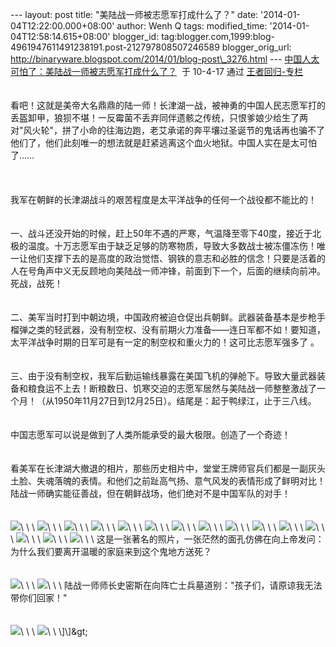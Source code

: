 --- layout: post title: "美陆战一师被志愿军打成什么了？" date:
'2014-01-04T12:22:00.000+08:00' author: Wenh Q tags: modified\_time:
'2014-01-04T12:58:14.615+08:00' blogger\_id:
tag:blogger.com,1999:blog-4961947611491238191.post-212797808507246589
blogger\_orig\_url:
http://binaryware.blogspot.com/2014/01/blog-post\_3276.html ---
[中国人太可怕了：美陆战一师被志愿军打成什么了？](http://blog.china.com/u/060604/863/201004/6193877.html)  于
10-4-17 通过 [王者回归-专栏](http://blog.china.com/u/060604/863/)\
\
\
看吧！这就是美帝大名鼎鼎的陆一师！长津湖一战，被神勇的中国人民志愿军打的丢盔卸甲，狼狈不堪！一反霉菌不丢弃同伴遗骸之传统，只恨爹娘少给生了两对"风火轮"，拼了小命的往海边跑，老艾承诺的奔平壤过圣诞节的鬼话再也骗不了他们了，他们此刻唯一的想法就是赶紧逃离这个血火地狱。中国人实在是太可怕了……\
\
\
\
我军在朝鲜的长津湖战斗的艰苦程度是太平洋战争的任何一个战役都不能比的！\
\
\
一、战斗还没开始的时候，赶上50年不遇的严寒，气温降至零下40度，接近于北极的温度。十万志愿军由于缺乏足够的防寒物质，导致大多数战士被冻僵冻伤！唯一让他们支撑下去的是高度的政治觉悟、钢铁的意志和必胜的信念！只要是活着的人在号角声中义无反顾地向美陆战一师冲锋，前面到下一个，后面的继续向前冲。死战，战死！\
\
\
二、美军当时打到中朝边境，中国政府被迫仓促出兵朝鲜。武器装备基本是步枪手榴弹之类的轻武器，没有制空权、没有前期火力准备——连日军都不如！要知道，太平洋战争时期的日军可是有一定的制空权和重火力的！这可比志愿军强多了
。\
\
\
三、由于没有制空权，我军后勤运输线暴露在美国飞机的弹舱下。导致大量武器装备和粮食运不上去！断粮数日、饥寒交迫的志愿军居然与美陆战一师整整激战了一个月！（从1950年11月27日到12月25日）。结尾是：起于鸭绿江，止于三八线。\
\
\
中国志愿军可以说是做到了人类所能承受的最大极限。创造了一个奇迹！\
\
\
看美军在长津湖大撤退的相片，那些历史相片中，堂堂王牌师官兵们都是一副灰头土脸、失魂落魄的表情。和他们之前趾高气扬、意气风发的表情形成了鲜明对比！陆战一师确实能征善战，但在朝鲜战场，他们绝对不是中国军队的对手！\
\
\
![](https://images-blogger-opensocial.googleusercontent.com/gadgets/proxy?url=http%3A%2F%2Fimage.club.china.com%2Ftwhb%2F1011%2F2010%2F4%2F17%2F1271501169124.jpg&container=blogger&gadget=a&rewriteMime=image%2F*)\
\
\
![](https://images-blogger-opensocial.googleusercontent.com/gadgets/proxy?url=http%3A%2F%2Fimage.club.china.com%2Ftwhb%2F1011%2F2010%2F4%2F17%2F1271501193370.jpg&container=blogger&gadget=a&rewriteMime=image%2F*)\
\
\
![](https://images-blogger-opensocial.googleusercontent.com/gadgets/proxy?url=http%3A%2F%2Fimage.club.china.com%2Ftwhb%2F1011%2F2010%2F4%2F17%2F1271501239028.jpg&container=blogger&gadget=a&rewriteMime=image%2F*)\
\
\
![](https://images-blogger-opensocial.googleusercontent.com/gadgets/proxy?url=http%3A%2F%2Fimage.club.china.com%2Ftwhb%2F1011%2F2010%2F4%2F17%2F1271501293349.jpg&container=blogger&gadget=a&rewriteMime=image%2F*)\
\
\
![](https://images-blogger-opensocial.googleusercontent.com/gadgets/proxy?url=http%3A%2F%2Fimage.club.china.com%2Ftwhb%2F1011%2F2010%2F4%2F17%2F1271501334935.jpg&container=blogger&gadget=a&rewriteMime=image%2F*)\
\
\
![](https://images-blogger-opensocial.googleusercontent.com/gadgets/proxy?url=http%3A%2F%2Fimage.club.china.com%2Ftwhb%2F1011%2F2010%2F4%2F17%2F1271501362062.jpg&container=blogger&gadget=a&rewriteMime=image%2F*)\
\
\
![](https://images-blogger-opensocial.googleusercontent.com/gadgets/proxy?url=http%3A%2F%2Fimage.club.china.com%2Ftwhb%2F1011%2F2010%2F4%2F17%2F1271501438169.jpg&container=blogger&gadget=a&rewriteMime=image%2F*)\
\
\
![](https://images-blogger-opensocial.googleusercontent.com/gadgets/proxy?url=http%3A%2F%2Fimage.club.china.com%2Ftwhb%2F1011%2F2010%2F4%2F17%2F1271501470487.jpg&container=blogger&gadget=a&rewriteMime=image%2F*)\
\
\
![](https://images-blogger-opensocial.googleusercontent.com/gadgets/proxy?url=http%3A%2F%2Fimage.club.china.com%2Ftwhb%2F1011%2F2010%2F4%2F17%2F1271501501686.jpg&container=blogger&gadget=a&rewriteMime=image%2F*)\
\
\
![](https://images-blogger-opensocial.googleusercontent.com/gadgets/proxy?url=http%3A%2F%2Fimage.club.china.com%2Ftwhb%2F1011%2F2010%2F4%2F17%2F1271501522842.jpg&container=blogger&gadget=a&rewriteMime=image%2F*)\
\
\
![](https://images-blogger-opensocial.googleusercontent.com/gadgets/proxy?url=http%3A%2F%2Fimage.club.china.com%2Ftwhb%2F1011%2F2010%2F4%2F17%2F1271501572438.jpg&container=blogger&gadget=a&rewriteMime=image%2F*)\
\
\
![](https://images-blogger-opensocial.googleusercontent.com/gadgets/proxy?url=http%3A%2F%2Fimage.club.china.com%2Ftwhb%2F1011%2F2010%2F4%2F17%2F1271501610156.jpg&container=blogger&gadget=a&rewriteMime=image%2F*)\
\
\
![](https://images-blogger-opensocial.googleusercontent.com/gadgets/proxy?url=http%3A%2F%2Fimage.club.china.com%2Ftwhb%2F1011%2F2010%2F4%2F17%2F1271501627818.jpg&container=blogger&gadget=a&rewriteMime=image%2F*)\
\
\
![](https://images-blogger-opensocial.googleusercontent.com/gadgets/proxy?url=http%3A%2F%2Fimage.club.china.com%2Ftwhb%2F1011%2F2010%2F4%2F17%2F1271501677666.jpg&container=blogger&gadget=a&rewriteMime=image%2F*)\
\
\
![](https://images-blogger-opensocial.googleusercontent.com/gadgets/proxy?url=http%3A%2F%2Fimage.club.china.com%2Ftwhb%2F1011%2F2010%2F4%2F17%2F1271501711694.jpg&container=blogger&gadget=a&rewriteMime=image%2F*)\
\
\
这是一张著名的照片，一张茫然的面孔仿佛在向上帝发问：为什么我们要离开温暖的家庭来到这个鬼地方送死？\
\
\
![](https://images-blogger-opensocial.googleusercontent.com/gadgets/proxy?url=http%3A%2F%2Fimage.club.china.com%2Ftwhb%2F1011%2F2010%2F4%2F17%2F1271501747115.jpg&container=blogger&gadget=a&rewriteMime=image%2F*)\
\
\
![](https://images-blogger-opensocial.googleusercontent.com/gadgets/proxy?url=http%3A%2F%2Fimage.club.china.com%2Ftwhb%2F1011%2F2010%2F4%2F17%2F1271501781713.jpg&container=blogger&gadget=a&rewriteMime=image%2F*)\
\
\
陆战一师师长史密斯在向阵亡士兵墓道别："孩子们，请原谅我无法带你们回家！"\
\
\
![](https://images-blogger-opensocial.googleusercontent.com/gadgets/proxy?url=http%3A%2F%2Fimage.club.china.com%2Ftwhb%2F1011%2F2010%2F4%2F17%2F1271501841648.jpg&container=blogger&gadget=a&rewriteMime=image%2F*)\
\
\
![](https://images-blogger-opensocial.googleusercontent.com/gadgets/proxy?url=http%3A%2F%2Fimage.club.china.com%2Ftwhb%2F1011%2F2010%2F4%2F17%2F1271501866577.jpg&container=blogger&gadget=a&rewriteMime=image%2F*)\
\
\]\]&gt;
